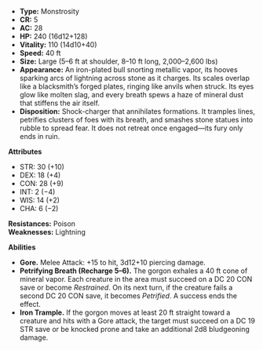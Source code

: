 - **Type:** Monstrosity
- **CR:** 5
- **AC:** 28
- **HP:** 240 (16d12+128)
- **Vitality:** 110 (14d10+40)
- **Speed:** 40 ft
- **Size:** Large (5–6 ft at shoulder, 8–10 ft long, 2,000–2,600 lbs)
- **Appearance:** An iron-plated bull snorting metallic vapor, its hooves sparking arcs of lightning across stone as it charges. Its scales overlap like a blacksmith’s forged plates, ringing like anvils when struck. Its eyes glow like molten slag, and every breath spews a haze of mineral dust that stiffens the air itself.
- **Disposition:** Shock-charger that annihilates formations. It tramples lines, petrifies clusters of foes with its breath, and smashes stone statues into rubble to spread fear. It does not retreat once engaged—its fury only ends in ruin.

**Attributes**
- STR: 30 (+10)
- DEX: 18 (+4)
- CON: 28 (+9)
- INT: 2 (−4)
- WIS: 14 (+2)
- CHA: 6 (−2)

**Resistances:** Poison  
**Weaknesses:** Lightning

**Abilities**
- **Gore.** Melee Attack: +15 to hit, 3d12+10 piercing damage.
- **Petrifying Breath (Recharge 5–6).** The gorgon exhales a 40 ft cone of mineral vapor. Each creature in the area must succeed on a DC 20 CON save or become _Restrained_. On its next turn, if the creature fails a second DC 20 CON save, it becomes _Petrified_. A success ends the effect.
- **Iron Trample.** If the gorgon moves at least 20 ft straight toward a creature and hits with a Gore attack, the target must succeed on a DC 19 STR save or be knocked prone and take an additional 2d8 bludgeoning damage.